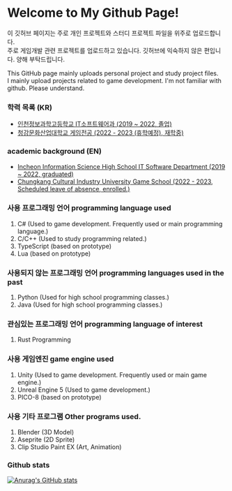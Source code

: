 # Welcome to My Github Page! 

이 깃허브 페이지는 주로 개인 프로젝트와 스터디 프로젝트 파일을 위주로 업로드합니다. \
주로 게임개발 관련 프로젝트를 업로드하고 있습니다. 깃허브에 익숙하지 않은 편입니다. 양해 부탁드립니다.

This GitHub page mainly uploads personal project and study project files. \
I mainly upload projects related to game development. I'm not familiar with github. Please understand.

### 학력 목록 (KR)
- <a href="http://iis.icehs.kr/main.do"> 인천정보과학고등학교 IT소프트웨어과 (2019 ~ 2022, 졸업) </a>
- <a href="https://www.ck.ac.kr/"> 청강문화산업대학교 게임전공 (2022 - 2023 (휴학예정), 재학중) </a>

### academic background (EN)
- <a href="http://iis.icehs.kr/main.do"> Incheon Information Science High School IT Software Department (2019 ~ 2022, graduated) </a>
- <a href="https://www.ck.ac.kr/"> Chungkang Cultural Industry University Game School (2022 - 2023, Scheduled leave of absence, enrolled.) </a> 

### 사용 프로그래밍 언어 programming language used
1. C# (Used to game development. Frequently used or main programming language.)
2. C/C++ (Used to study programming related.)
3. TypeScript (based on prototype)
4. Lua (based on prototype)

### 사용되지 않는 프로그래밍 언어 programming languages used in the past
1. Python (Used for high school programming classes.)
2. Java (Used for high school programming classes.)

### 관심있는 프로그래밍 언어 programming language of interest
1. Rust Programming

### 사용 게임엔진 game engine used
1. Unity (Used to game development. Frequently used or main game engine.)
2. Unreal Engine 5 (Used to game development.)
3. PICO-8 (based on prototype)

### 사용 기타 프로그램 Other programs used.
1. Blender (3D Model)
2. Aseprite (2D Sprite)
3. Clip Studio Paint EX (Art, Animation)

### Github stats
[![Anurag's GitHub stats](https://github-readme-stats.vercel.app/api?username=ApexNAM)](https://github.com/ApexNAM/github-readme-stats)
